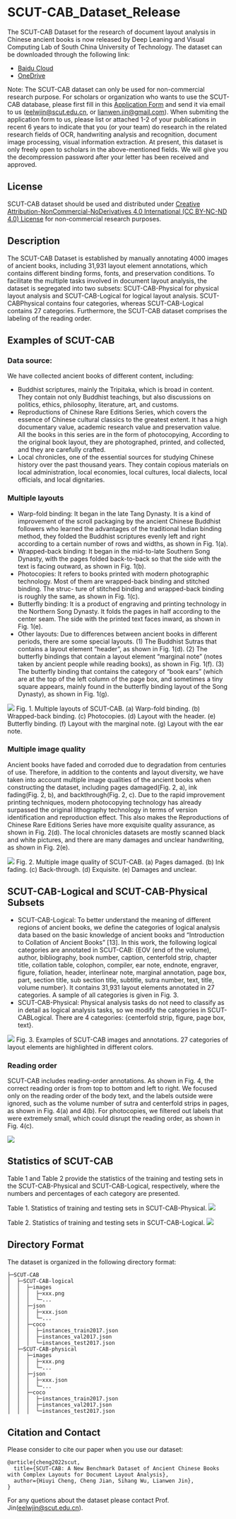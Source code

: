 # SCUT-CAB_Dataset_Release
The SCUT-CAB Dataset for the research of document layout analysis in Chinese ancient books is now released by Deep Leaning and Visual Computing Lab of South China University of Technology. The dataset can be downloaded through the following link:

- [Baidu Cloud](https://pan.baidu.com/s/1xxgt3olnC3nh4-nf7K9Nvg)
- [OneDrive](https://1drv.ms/u/s!AkXauEAZ68NKoQoaUccK7MjVetNq?e=RcQD8t) 

Note: The SCUT-CAB dataset can only be used for non-commercial research purpose. For scholars or organization who wants to use the SCUT-CAB database, please first fill in this [Application Form](Application_Form/Application_Form_for_Using_SCUT-CAB_2022.doc) and send it via email to us ([eelwjin@scut.edu.cn](mailto:eelwjin@scut.edu.cn), or [lianwen.jin@gmail.com](mailto:lianwen.jin@gmail.com)). When submiting the application form to us, please list or attached 1-2 of your publications in recent 6 years to indicate that you (or your team) do research in the related research fields of OCR, handwriting analysis and recognition, document image processing, visual information extraction. At present, this dataset is only freely open to scholars in the above-mentioned fields. We will give you the decompression password after your letter has been received and approved.

## License
SCUT-CAB dataset should be used and distributed under [Creative Attribution-NonCommercial-NoDerivatives 4.0 International (CC BY-NC-ND 4.0) License](https://creativecommons.org/licenses/by-nc-nd/4.0/) for non-commercial research purposes.

## Description
<!-- The SCUT-CAB Dataset contains 4000  images of Chinese ancient books, including 31,931 layout element annotations, which contains different binding forms, fonts, and preservation conditions. To facilitate multiple tasks of layout analysis, the dataset is divided into two parts: CAB-Physical for physical layout analysis and CAB-Logical for logical layout analysis.  CAB-Physical contains 4 classes including 31,931 layout elements annotations, CAB-Logical contains 27 classes including 31,931 layout elements annotations. The SCUT-CAB dataset also contains the labeling of the reading order. -->
The SCUT-CAB Dataset is established by manually annotating 4000 images of ancient books, including 31,931 layout element annotations, which contains different binding forms, fonts, and preservation conditions. To facilitate the multiple tasks involved in document layout analysis, the dataset is segregated into two subsets: SCUT-CAB-Physical for physical layout analysis and SCUT-CAB-Logical for logical layout analysis. SCUT-CABPhysical contains four categories, whereas SCUT-CAB-Logical contains 27 categories. Furthermore, the SCUT-CAB dataset comprises the labeling of the reading order.

## Examples of SCUT-CAB
### Data source:

We have collected ancient books of different content, including:

+ Buddhist scriptures, mainly the Tripitaka, which is broad in content. They contain not only Buddhist teachings, but also discussions on politics, ethics, philosophy, literature, art, and customs. 
+ Reproductions of Chinese Rare Editions Series, which covers the essence of Chinese cultural classics to the greatest extent. It has a high documentary value, academic research value and preservation value. All the books in this series are in the form of photocopying, According to the original book layout, they are photographed, printed, and collected, and they are carefully crafted. 
+ Local chronicles, one of the essential sources for studying Chinese history over the past thousand years. They contain copious materials on local administration, local economies, local cultures, local dialects, local officials, and local dignitaries.

### Multiple layouts

+ Warp-fold binding: It began in the late Tang Dynasty. It is a kind of improvement of the scroll packaging by the ancient Chinese Buddhist followers
who learned the advantages of the traditional Indian binding method, they folded the Buddhist scriptures evenly left and right according to a certain
number of rows and widths, as shown in Fig. 1(a).
+ Wrapped-back binding: It began in the mid-to-late Southern Song Dynasty, with the pages folded back-to-back so that the side with the text is facing
outward, as shown in Fig. 1(b).
+ Photocopies: It refers to books printed with modern photographic technology. Most of them are wrapped-back binding and stitched binding. The struc-
ture of stitched binding and wrapped-back binding is roughly the same, as shown in Fig. 1(c).
+ Butterfly binding: It is a product of engraving and printing technology in the Northern Song Dynasty. It folds the pages in half according to the center
seam. The side with the printed text faces inward, as shown in Fig. 1(e).
+ Other layouts: Due to differences between ancient books in different periods, there are some special layouts. (1) The Buddhist Sutras that contains a
layout element “header”, as shown in Fig. 1(d). (2) The butterfly bindings that contain a layout element “marginal note” (notes taken by ancient people
while reading books), as shown in Fig. 1(f). (3) The butterfly binding that contains the category of “book ears” (which are at the top of the left column
of the page box, and sometimes a tiny square appears, mainly found in the butterfly binding layout of the Song Dynasty), as shown in Fig. 1(g).

![](img/cab_binding.png)
Fig. 1. Multiple layouts of SCUT-CAB. (a) Warp-fold binding. (b) Wrapped-back binding. (c) Photocopies. (d) Layout with the header. (e) Butterfly binding. (f) Layout with the marginal note. (g) Layout with the ear note.

### Multiple image quality

Ancient books have faded and corroded due to degradation from centuries of use. Therefore, in addition to the contents and layout diversity, we have taken into account multiple image qualities of the ancient books when constructing the dataset, including pages damaged(Fig. 2, a), ink fading(Fig. 2, b), and backthrough(Fig. 2, c). Due to the rapid improvement printing techniques, modern photocopying technology has already surpassed the original lithography technology in terms of version identification and reproduction effect. This also makes the Reproductions of Chinese Rare Editions Series have more exquisite quality assurance, as shown in Fig. 2(d). The local chronicles datasets are mostly scanned black and white pictures, and there are many damages and unclear handwriting, as shown in Fig. 2(e).

![](img/cab_quantities.png)
Fig. 2. Multiple image quality of SCUT-CAB. (a) Pages damaged. (b) Ink fading. (c) Back-through. (d) Exquisite. (e) Damages and unclear.

## SCUT-CAB-Logical and SCUT-CAB-Physical Subsets

+ SCUT-CAB-Logical: To better understand the meaning of different regions of ancient books, we define the categories of logical analysis data based on the basic knowledge of ancient books and “Introduction to Collation of Ancient Books” [13]. In this work, the following logical categories are annotated in SCUT-CAB: {EOV (end of the volume), author, bibliography, book number, caption, centerfold strip, chapter title, collation table, colophon, compiler, ear note, endnote, engraver, figure, foliation, header, interlinear note, marginal annotation, page box, part, section title, sub section title, subtitle, sutra number, text, title, volume number}. It contains 31,931 layout elements annotated in 27 categories. A sample of all categories is given in Fig. 3. 
+ SCUT-CAB-Physical: Physical analysis tasks do not need to classify as in detail as logical analysis tasks, so we modify the categories in SCUT-CABLogical. There are 4 categories: {centerfold strip, figure, page box, text}.

![](img/cab_example.jpg)
Fig. 3. Examples of SCUT-CAB images and annotations. 27 categories of layout elements are highlighted in different colors.


### Reading order

SCUT-CAB includes reading-order annotations. As shown in Fig. 4, the correct reading order is from top to bottom and left to right. We focused only on the
reading order of the body text, and the labels outside were ignored, such as the volume number of sutra and centerfold strips in pages, as shown in Fig. 4(a) and
4(b). For photocopies, we filtered out labels that were extremely small, which could disrupt the reading order, as shown in Fig. 4(c).

![](img/cab_reading_order.jpg)


## Statistics of SCUT-CAB

Table 1 and Table 2 provide the statistics of the training and testing sets in the SCUT-CAB-Physical and SCUT-CAB-Logical, respectively, where the
numbers and percentages of each category are presented.

Table 1. Statistics of training and testing sets in SCUT-CAB-Physical.
![](img/cab_statistic_physical.png)

Table 2. Statistics of training and testing sets in SCUT-CAB-Logical.
![](img/cab_statistic_logical.png)

## Directory Format
The dataset is organized in the following directory format:
```
├─SCUT-CAB
│  ├─SCUT-CAB-logical
│  │  ├─images
│  │  │  ├─xxx.png
│  │  │  └─...
│  │  ├─json
│  │  │  ├─xxx.json
│  │  │  └─...
│  │  ├─coco
│  │  │  ├─instances_train2017.json
│  │  │  ├─instances_val2017.json
│  │  │  └─instances_test2017.json
│  ├─SCUT-CAB-physical
│  │  ├─images
│  │  │  ├─xxx.png
│  │  │  └─...
│  │  ├─json
│  │  │  ├─xxx.json
│  │  │  └─...
│  │  ├─coco
│  │  │  ├─instances_train2017.json
│  │  │  ├─instances_val2017.json
│  │  │  └─instances_test2017.json
```

## Citation and Contact
Please consider to cite our paper when you use our dataset:
```
@article{cheng2022scut,
  title={SCUT-CAB: A New Benchmark Dataset of Ancient Chinese Books with Complex Layouts for Document Layout Analysis},
  author={Hiuyi Cheng, Cheng Jian, Sihang Wu, Lianwen Jin},
}
```

For any quetions about the dataset please contact Prof. Jin([eelwjin@scut.edu.cn](mailto:eelwjin@scut.edu.cn)).

